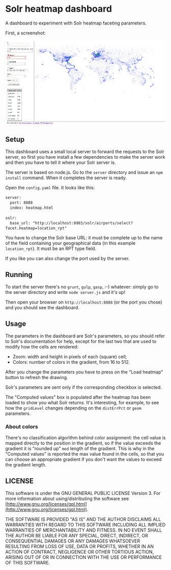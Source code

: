 # Solr heatmap dashboard

A dashboard to experiment with Solr heatmap faceting parameters.

First, a screenshot:

![Screenshot](screenshot.png)

## Setup

This dashboard uses a small local server to forward the requests to the Solr server, so first you have install a few dependencies to make the server work and then you have to tell it where your Solr server is.

The server is based on node.js. Go to the `server` directory and issue an `npm install` command. When it completes the server is ready.

Open the `config.yaml` file. It looks like this:

    server:
      port: 8888
      index: heatmap.html

    solr:
      base_url: "http://localhost:8983/solr/airports/select?facet.heatmap=location_rpt"

You have to change the Solr base URL: it must be complete up to the name of the field containing your geographical data (in this example `location_rpt`). It must be an RPT type field.

If you like you can also change the port used by the server.

## Running

To start the server there's no `grunt`, `gulp`, `gasp`, :-) whatever: simply go to the server directory and write `node server.js` and it's up!

Then open your browser on `http://localhost:8888` (or the port you chose) and you should see the dashboard.

## Usage

The parameters in the dashboard are Solr's parameters, so you should refer to Solr's documentation for help, except for the last two that are used to modify how the cells are rendered:

- Zoom: width and height in pixels of each (square) cell;
- Colors: number of colors in the gradient, from 16 to 512.

After you change the parameters you have to press on the "Load heatmap" button to refresh the drawing.

Solr's parameters are sent only if the corresponding checkbox is selected.

The "Computed values" box is populated after the heatmap has been loaded to show you what Solr returns. It's interesting, for example, to see how the `gridLevel` changes depending on the `distErrPct` or `geom` parameters.

### About colors

There's no classification algorithm behind color assignment: the cell value is mapped directly to the position in the gradient, so if the value exceeds the gradient it is "rounded up" `mod` length of the gradient. This is why in the "Computed values" is reported the max value found in the cells, so that you can choose an appropriate gradient if you don't want the values to exceed the gradient length.

## LICENSE

This software is under the GNU GENERAL PUBLIC LICENSE Version 3. For more information about using/distributing the software see [http://www.gnu.org/licenses/gpl.html](http://www.gnu.org/licenses/gpl.html).

THE SOFTWARE IS PROVIDED "AS IS" AND THE AUTHOR DISCLAIMS ALL WARRANTIES WITH REGARD TO THIS SOFTWARE INCLUDING ALL IMPLIED WARRANTIES OF MERCHANTABILITY AND FITNESS. IN NO EVENT SHALL THE AUTHOR BE LIABLE FOR ANY SPECIAL, DIRECT, INDIRECT, OR CONSEQUENTIAL DAMAGES OR ANY DAMAGES WHATSOEVER RESULTING FROM LOSS OF USE, DATA OR PROFITS, WHETHER IN AN ACTION OF CONTRACT, NEGLIGENCE OR OTHER TORTIOUS ACTION, ARISING OUT OF OR IN CONNECTION WITH THE USE OR PERFORMANCE OF THIS SOFTWARE.

